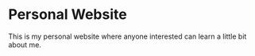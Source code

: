 # Personal Website
This is my personal website where anyone interested can learn a little bit about me.
